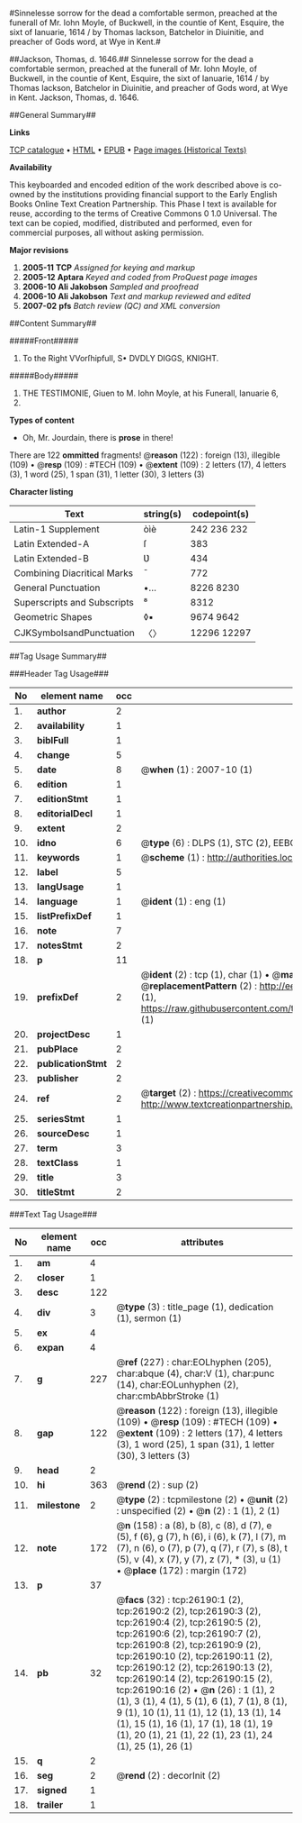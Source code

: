 #Sinnelesse sorrow for the dead a comfortable sermon, preached at the funerall of Mr. Iohn Moyle, of Buckwell, in the countie of Kent, Esquire, the sixt of Ianuarie, 1614 / by Thomas Iackson, Batchelor in Diuinitie, and preacher of Gods word, at Wye in Kent.#

##Jackson, Thomas, d. 1646.##
Sinnelesse sorrow for the dead a comfortable sermon, preached at the funerall of Mr. Iohn Moyle, of Buckwell, in the countie of Kent, Esquire, the sixt of Ianuarie, 1614 / by Thomas Iackson, Batchelor in Diuinitie, and preacher of Gods word, at Wye in Kent.
Jackson, Thomas, d. 1646.

##General Summary##

**Links**

[TCP catalogue](http://www.ota.ox.ac.uk/tcp/)  • 
[HTML](http://tei.it.ox.ac.uk/tcp/Texts-HTML/free/A04/A04165.html)  • 
[EPUB](http://tei.it.ox.ac.uk/tcp/Texts-EPUB/free/A04/A04165.epub) • 
[Page images (Historical Texts)](https://data.historicaltexts.jisc.ac.uk/view?pubId=eebo-23070706e&pageId=eebo-23070706e-26190-1)

**Availability**

This keyboarded and encoded edition of the
	       work described above is co-owned by the institutions
	       providing financial support to the Early English Books
	       Online Text Creation Partnership. This Phase I text is
	       available for reuse, according to the terms of Creative
	       Commons 0 1.0 Universal. The text can be copied,
	       modified, distributed and performed, even for
	       commercial purposes, all without asking permission.

**Major revisions**

1. __2005-11__ __TCP__ *Assigned for keying and markup*
1. __2005-12__ __Aptara__ *Keyed and coded from ProQuest page images*
1. __2006-10__ __Ali Jakobson__ *Sampled and proofread*
1. __2006-10__ __Ali Jakobson__ *Text and markup reviewed and edited*
1. __2007-02__ __pfs__ *Batch review (QC) and XML conversion*

##Content Summary##

#####Front#####

1. To the Right VVorſhipfull,
S• DVDLY DIGGS,
KNIGHT.

#####Body#####

1. THE
TESTIMONIE,
Giuen to M. Iohn
Moyle, at his Funerall,
Ianuarie 6,
1614.

**Types of content**

  * Oh, Mr. Jourdain, there is **prose** in there!

There are 122 **ommitted** fragments! 
 @__reason__ (122) : foreign (13), illegible (109)  •  @__resp__ (109) : #TECH (109)  •  @__extent__ (109) : 2 letters (17), 4 letters (3), 1 word (25), 1 span (31), 1 letter (30), 3 letters (3)

**Character listing**


|Text|string(s)|codepoint(s)|
|---|---|---|
|Latin-1 Supplement|òìè|242 236 232|
|Latin Extended-A|ſ|383|
|Latin Extended-B|Ʋ|434|
|Combining             Diacritical Marks|̄|772|
|General Punctuation|•…|8226 8230|
|Superscripts             and Subscripts|⁸|8312|
|Geometric Shapes|◊▪|9674 9642|
|CJKSymbolsandPunctuation|〈〉|12296 12297|

##Tag Usage Summary##

###Header Tag Usage###

|No|element name|occ|attributes|
|---|---|---|---|
|1.|__author__|2||
|2.|__availability__|1||
|3.|__biblFull__|1||
|4.|__change__|5||
|5.|__date__|8| @__when__ (1) : 2007-10 (1)|
|6.|__edition__|1||
|7.|__editionStmt__|1||
|8.|__editorialDecl__|1||
|9.|__extent__|2||
|10.|__idno__|6| @__type__ (6) : DLPS (1), STC (2), EEBO-CITATION (1), OCLC (1), VID (1)|
|11.|__keywords__|1| @__scheme__ (1) : http://authorities.loc.gov/ (1)|
|12.|__label__|5||
|13.|__langUsage__|1||
|14.|__language__|1| @__ident__ (1) : eng (1)|
|15.|__listPrefixDef__|1||
|16.|__note__|7||
|17.|__notesStmt__|2||
|18.|__p__|11||
|19.|__prefixDef__|2| @__ident__ (2) : tcp (1), char (1)  •  @__matchPattern__ (2) : ([0-9\-]+):([0-9IVX]+) (1), (.+) (1)  •  @__replacementPattern__ (2) : http://eebo.chadwyck.com/downloadtiff?vid=$1&page=$2 (1), https://raw.githubusercontent.com/textcreationpartnership/Texts/master/tcpchars.xml#$1 (1)|
|20.|__projectDesc__|1||
|21.|__pubPlace__|2||
|22.|__publicationStmt__|2||
|23.|__publisher__|2||
|24.|__ref__|2| @__target__ (2) : https://creativecommons.org/publicdomain/zero/1.0/ (1), http://www.textcreationpartnership.org/docs/. (1)|
|25.|__seriesStmt__|1||
|26.|__sourceDesc__|1||
|27.|__term__|3||
|28.|__textClass__|1||
|29.|__title__|3||
|30.|__titleStmt__|2||


###Text Tag Usage###

|No|element name|occ|attributes|
|---|---|---|---|
|1.|__am__|4||
|2.|__closer__|1||
|3.|__desc__|122||
|4.|__div__|3| @__type__ (3) : title_page (1), dedication (1), sermon (1)|
|5.|__ex__|4||
|6.|__expan__|4||
|7.|__g__|227| @__ref__ (227) : char:EOLhyphen (205), char:abque (4), char:V (1), char:punc (14), char:EOLunhyphen (2), char:cmbAbbrStroke (1)|
|8.|__gap__|122| @__reason__ (122) : foreign (13), illegible (109)  •  @__resp__ (109) : #TECH (109)  •  @__extent__ (109) : 2 letters (17), 4 letters (3), 1 word (25), 1 span (31), 1 letter (30), 3 letters (3)|
|9.|__head__|2||
|10.|__hi__|363| @__rend__ (2) : sup (2)|
|11.|__milestone__|2| @__type__ (2) : tcpmilestone (2)  •  @__unit__ (2) : unspecified (2)  •  @__n__ (2) : 1 (1), 2 (1)|
|12.|__note__|172| @__n__ (158) : a (8), b (8), c (8), d (7), e (5), f (6), g (7), h (6), i (6), k (7), l (7), m (7), n (6), o (7), p (7), q (7), r (7), s (8), t (5), v (4), x (7), y (7), z (7), * (3), u (1)  •  @__place__ (172) : margin (172)|
|13.|__p__|37||
|14.|__pb__|32| @__facs__ (32) : tcp:26190:1 (2), tcp:26190:2 (2), tcp:26190:3 (2), tcp:26190:4 (2), tcp:26190:5 (2), tcp:26190:6 (2), tcp:26190:7 (2), tcp:26190:8 (2), tcp:26190:9 (2), tcp:26190:10 (2), tcp:26190:11 (2), tcp:26190:12 (2), tcp:26190:13 (2), tcp:26190:14 (2), tcp:26190:15 (2), tcp:26190:16 (2)  •  @__n__ (26) : 1 (1), 2 (1), 3 (1), 4 (1), 5 (1), 6 (1), 7 (1), 8 (1), 9 (1), 10 (1), 11 (1), 12 (1), 13 (1), 14 (1), 15 (1), 16 (1), 17 (1), 18 (1), 19 (1), 20 (1), 21 (1), 22 (1), 23 (1), 24 (1), 25 (1), 26 (1)|
|15.|__q__|2||
|16.|__seg__|2| @__rend__ (2) : decorInit (2)|
|17.|__signed__|1||
|18.|__trailer__|1||
